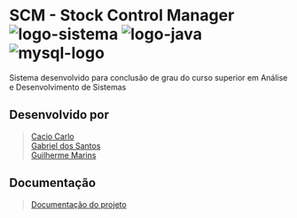 # SCM - Stock Control Manager ![logo-sistema][logo-sistema-150-75] ![logo-java][java-75-75] ![mysql-logo][mysql-150-75]

Sistema desenvolvido para conclusão de grau do curso superior em Análise e Desenvolvimento de Sistemas

## Desenvolvido por
> [Cacio Carlo](https://github.com/caciocarlo)<br>
> [Gabriel dos Santos](https://github.com/Santos-Gabriel)<br>
> [Guilherme Marins](https://github.com/gui120599)

## Documentação
> [Documentação do projeto](https://github.com/santos-gabriel/documentacao-projeto-interdisciplinar)


[logo-sistema-150-75]: https://user-images.githubusercontent.com/42524755/100166219-ef537f00-2e9a-11eb-87bf-0cf0c8ad1404.png
[java-75-75]: https://user-images.githubusercontent.com/42524755/100175479-3a768d80-2ead-11eb-84a1-7bb5e439f9f8.png
[mysql-150-75]: https://user-images.githubusercontent.com/42524755/100175848-eddf8200-2ead-11eb-8156-409a6123e931.png
